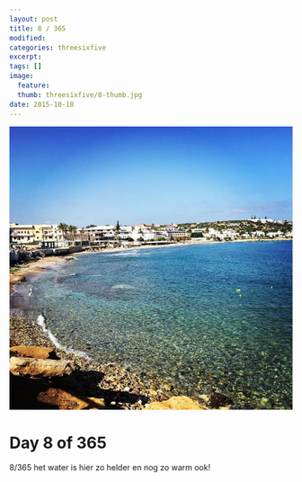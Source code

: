 ```yaml
---
layout: post
title: 8 / 365
modified:
categories: threesixfive
excerpt:
tags: []
image:
  feature: 
  thumb: threesixfive/8-thumb.jpg
date: 2015-10-18
---
```


![8](/images/threesixfive/8.jpg)

# Day 8 of 365

8/365 het water is hier zo helder en nog zo warm ook!
